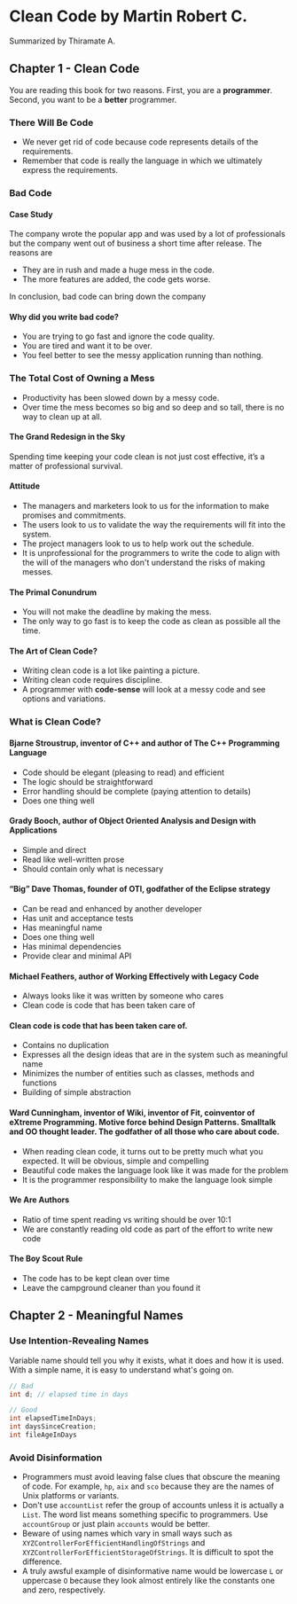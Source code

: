 # Clean Code by Martin Robert C.
Summarized by Thiramate A.

## Chapter 1 - Clean Code

You are reading this book for two reasons. First, you are a **programmer**. Second, you want to be a **better** programmer.

### There Will Be Code

- We never get rid of code because code represents details of the requirements.
- Remember that code is really the language in which we ultimately express the requirements.

### Bad Code

#### Case Study

The company wrote the popular app and was used by a lot of professionals but the company went out of business a short time after release. The reasons are
- They are in rush and made a huge mess in the code.
- The more features are added, the code gets worse.

In conclusion, bad code can bring down the company

#### Why did you write bad code?

- You are trying to go fast and ignore the code quality.
- You are tired and want it to be over.
- You feel better to see the messy application running than nothing.

### The Total Cost of Owning a Mess

- Productivity has been slowed down by a messy code.
- Over time the mess becomes so big and so deep and so tall, there is no way to clean up at all.

#### The Grand Redesign in the Sky

Spending time keeping your code clean is not just cost effective, it’s a matter of professional survival.

#### Attitude

- The managers and marketers look to us for the information to make promises and commitments.
- The users look to us to validate the way the requirements will fit into the system.
- The project managers look to us to help work out the schedule.
- It is unprofessional for the programmers to write the code to align with the will of the managers who don't understand the risks of making messes.

#### The Primal Conundrum

- You will not make the deadline by making the mess.
- The only way to go fast is to keep the code as clean as possible all the time.

#### The Art of Clean Code?

- Writing clean code is a lot like painting a picture.
- Writing clean code requires discipline.
- A programmer with **code-sense** will look at a messy code and see options and variations.

### What is Clean Code?

#### Bjarne Stroustrup, inventor of C++ and author of The C++ Programming Language

- Code should be elegant (pleasing to read) and efficient
- The logic should be straightforward
- Error handling should be complete (paying attention to details)
- Does one thing well

#### Grady Booch, author of Object Oriented Analysis and Design with Applications

- Simple and direct
- Read like well-written prose
- Should contain only what is necessary

#### “Big” Dave Thomas, founder of OTI, godfather of the Eclipse strategy

- Can be read and enhanced by another developer
- Has unit and acceptance tests
- Has meaningful name
- Does one thing well
- Has minimal dependencies
- Provide clear and minimal API

#### Michael Feathers, author of Working Effectively with Legacy Code

- Always looks like it was written by someone who cares
- Clean code is code that has been taken care of

#### Clean code is code that has been taken care of.

- Contains no duplication
- Expresses all the design ideas that are in the system such as meaningful name
- Minimizes the number of entities such as classes, methods and functions
- Building of simple abstraction

#### Ward Cunningham, inventor of Wiki, inventor of Fit, coinventor of eXtreme Programming. Motive force behind Design Patterns. Smalltalk and OO thought leader. The godfather of all those who care about code.

- When reading clean code, it turns out to be pretty much what you expected. It will be obvious, simple and compelling
- Beautiful code makes the language look like it was made for the problem
- It is the programmer responsibility to make the language look simple

#### We Are Authors

- Ratio of time spent reading vs writing should be over 10:1
- We are constantly reading old code as part of the effort to write new code

#### The Boy Scout Rule

- The code has to be kept clean over time
- Leave the campground cleaner than you found it

## Chapter 2 - Meaningful Names

### Use Intention-Revealing Names

Variable name should tell you why it exists, what it does and how it is used. With a simple name, it is easy to understand what's going on.
```java
// Bad
int d; // elapsed time in days

// Good
int elapsedTimeInDays;
int daysSinceCreation;
int fileAgeInDays
```

### Avoid Disinformation

- Programmers must avoid leaving false clues that obscure the meaning of code. For example, `hp`, `aix` and `sco` because they are the names of Unix platforms or variants.
- Don't use `accountList` refer the group of accounts unless it is actually a `List`. The word list means something specific to programmers. Use `accountGroup` or just plain `accounts` would be better.
- Beware of using names which vary in small ways such as `XYZControllerForEfficientHandlingOfStrings` and `XYZControllerForEfficientStorageOfStrings`. It is difficult to spot the difference.
- A truly awsful example of disinformative name would be lowercase `L` or uppercase `O` because they look almost entirely like the constants one and zero, respectively.
